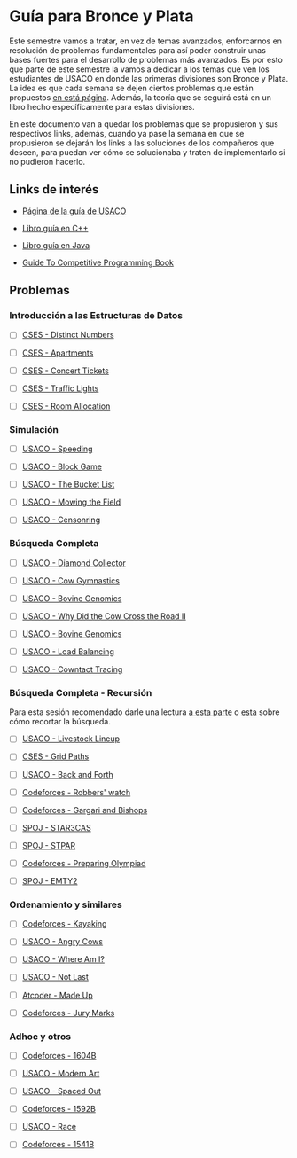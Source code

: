 # Guía para Bronce y Plata

Este semestre vamos a tratar, en vez de temas avanzados, enforcarnos en resolución de problemas fundamentales para así poder construir unas bases fuertes para el desarrollo de problemas más avanzados. Es por esto que parte de este semestre la vamos a dedicar a los temas que ven los estudiantes de USACO en donde las primeras divisiones son Bronce y Plata. La idea es que cada semana se dejen ciertos problemas que están propuestos [en está página](https://usaco.guide/). Además, la teoría que se seguirá está en un libro hecho específicamente para estas divisiones. 

En este documento van a quedar los problemas que se propusieron y sus respectivos links, además, cuando ya pase la semana en que se propusieron se dejarán los links a las soluciones de los compañeros que deseen, para puedan ver cómo se solucionaba y traten de implementarlo si no pudieron hacerlo.

## Links de interés

* [Página de la guía de USACO](https://usaco.guide)

* [Libro guía en C++](https://darrenyao.com/usacobook/cpp.pdf)

* [Libro guía en Java](https://darrenyao.com/usacobook/java.pdf)

* [Guide To Competitive Programming Book ](https://drive.google.com/file/d/1K9BQYlaN5uW-swVjMqT708DlddvQAp9p/view?usp=sharing)

## Problemas

### Introducción a las Estructuras de Datos

- [ ] [CSES - Distinct Numbers](https://cses.fi/problemset/task/1621)

- [ ] [CSES - Apartments](https://cses.fi/problemset/task/1084)

- [ ] [CSES - Concert Tickets](https://cses.fi/problemset/task/1091)

- [ ] [CSES - Traffic Lights](https://cses.fi/problemset/task/1163)

- [ ] [CSES - Room Allocation](https://cses.fi/problemset/task/1164)

### Simulación

- [ ] [USACO - Speeding](http://www.usaco.org/index.php?page=viewproblem2&cpid=568)

- [ ] [USACO - Block Game](http://www.usaco.org/index.php?page=viewproblem2&cpid=664)

- [ ] [USACO - The Bucket List](http://www.usaco.org/index.php?page=viewproblem2&cpid=856)

- [ ] [USACO - Mowing the Field](http://www.usaco.org/index.php?page=viewproblem2&cpid=593)

- [ ] [USACO - Censonring](http://www.usaco.org/index.php?page=viewproblem2&cpid=526)

### Búsqueda Completa

- [ ] [USACO - Diamond Collector](http://www.usaco.org/index.php?page=viewproblem2&cpid=639)

- [ ] [USACO - Cow Gymnastics](http://www.usaco.org/index.php?page=viewproblem2&cpid=963)

- [ ] [USACO - Bovine Genomics](http://www.usaco.org/index.php?page=viewproblem2&cpid=736)

- [ ] [USACO - Why Did the Cow Cross the Road II](http://www.usaco.org/index.php?page=viewproblem2&cpid=712)

- [ ] [USACO - Bovine Genomics](http://www.usaco.org/index.php?page=viewproblem2&cpid=739)

- [ ] [USACO - Load Balancing](http://www.usaco.org/index.php?page=viewproblem2&cpid=617)

- [ ] [USACO - Cowntact Tracing](http://www.usaco.org/index.php?page=viewproblem2&cpid=1037)

### Búsqueda Completa - Recursión

Para esta sesión recomendado darle una lectura [a esta parte](https://usaco.guide/CPH.pdf#page=61) o [esta](https://usaco.guide/CP2.pdf#page=58) sobre cómo recortar la búsqueda. 

- [ ] [USACO - Livestock Lineup](http://www.usaco.org/index.php?page=viewproblem2&cpid=965)

- [ ] [CSES - Grid Paths](https://cses.fi/problemset/task/1625)

- [ ] [USACO - Back and Forth](http://www.usaco.org/index.php?page=viewproblem2&cpid=857)

- [ ] [Codeforces - Robbers' watch](https://codeforces.com/problemset/problem/686/C)

- [ ] [Codeforces - Gargari and Bishops](https://codeforces.com/problemset/problem/463/C)

- [ ] [SPOJ - STAR3CAS](https://www.spoj.com/problems/STAR3CAS/en/)

- [ ] [SPOJ - STPAR](https://www.spoj.com/problems/STPAR/en/)

- [ ] [Codeforces - Preparing Olympiad](https://codeforces.com/problemset/problem/550/B)

- [ ] [SPOJ - EMTY2](https://www.spoj.com/problems/EMTY2/en/)

### Ordenamiento y similares

* [ ] [Codeforces - Kayaking](https://codeforces.com/contest/863/problem/B)
- [ ] [USACO - Angry Cows](http://www.usaco.org/index.php?page=viewproblem2&cpid=592)

- [ ] [USACO - Where Am I?](http://www.usaco.org/index.php?page=viewproblem2&cpid=964)

- [ ] [USACO - Not Last](http://www.usaco.org/index.php?page=viewproblem2&cpid=687)

- [ ] [Atcoder - Made Up](https://atcoder.jp/contests/abc202/tasks/abc202_c?lang=en)

- [ ] [Codeforces - Jury Marks](https://codeforces.com/contest/831/problem/C)

### Adhoc y otros

- [ ] [Codeforces - 1604B](https://codeforces.com/contest/1604/problem/B)

- [ ] [USACO - Modern Art](http://www.usaco.org/index.php?page=viewproblem2&cpid=737)

- [ ] [USACO - Spaced Out](http://www.usaco.org/index.php?page=viewproblem2&cpid=1088)

- [ ] [Codeforces - 1592B](https://codeforces.com/contest/1592/problem/B)

- [ ] [USACO - Race](http://www.usaco.org/index.php?page=viewproblem2&cpid=989)

- [ ] [Codeforces - 1541B](https://codeforces.com/contest/1541/problem/B)
